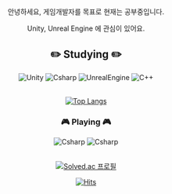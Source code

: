 <div align="center">
안녕하세요, 게임개발자를 목표로 현재는 공부중입니다.

Unity, Unreal Engine 에 관심이 있어요.
<br/>

## :pencil2: Studying :pencil2:

<img alt="Unity" src ="https://img.shields.io/badge/Unity-1F1F1F.svg?&style=for-the-badge&logo=Unity&logoColor=white"/>
<img alt="Csharp" src ="https://img.shields.io/badge/Csharp-1F1F1F.svg?&style=for-the-badge&logo=Csharp&logoColor=white"/>
<img alt="UnrealEngine" src ="https://img.shields.io/badge/Unreal-1F1F1F.svg?&style=for-the-badge&logo=Unreal Engine&logoColor=white"/>
<img alt="C++" src ="https://img.shields.io/badge/C++-1F1F1F.svg?&style=for-the-badge&logo=C%2B%2B&logoColor=white"/>
<br><br>

[![Top Langs](https://github-readme-stats.vercel.app/api/top-langs/?username=Emin137&layout=compact)](https://github.com/anuraghazra/github-readme-stats)
<br>

### :video_game: Playing :video_game:

<img alt="Csharp" src ="https://img.shields.io/badge/lostark-1F1F1F.svg?&style=for-the-badge&logo=&logoColor=white"/>
<img alt="Csharp" src ="https://img.shields.io/badge/lol-1F1F1F.svg?&style=for-the-badge&logo=&logoColor=white"/>

<br>
<br>



[![Solved.ac
프로필](http://mazassumnida.wtf/api/v2/generate_badge?boj=em1n137)](https://solved.ac/em1n137)


[![Hits](https://hits.seeyoufarm.com/api/count/incr/badge.svg?url=https%3A%2F%2Fgithub.com%2FEmin137%2Fhit-counter&count_bg=%23BC0505&title_bg=%23000000&icon=github.svg&icon_color=%23000000&title=Hits&edge_flat=false)](https://hits.seeyoufarm.com)
